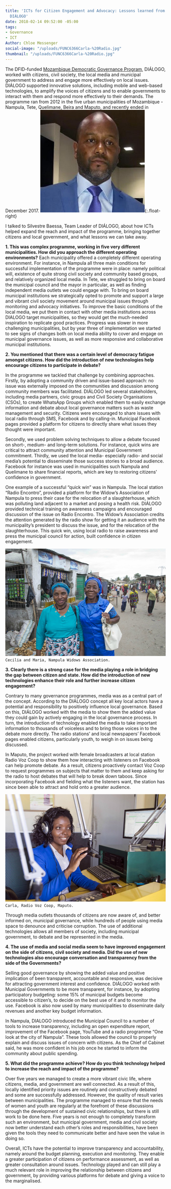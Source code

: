 ```yaml
---
title: 'ICTs for Citizen Engagement and Advocacy: Lessons learned from Mozambique
  DIÁLOGO'
date: 2018-02-14 09:52:00 -05:00
tags:
- Governance
- ICT
Author: Chloe Messenger
social-image: "/uploads/FUNC6366Carla-%20Radio.jpg"
thumbnail: "/uploads/FUNC6366Carla-%20Radio.jpg"
---
```


The DFID-funded [Mozambique Democratic Governance Program](https://www.dai.com/our-work/projects/mozambique-democratic-governance-support-programme-dgsp), DIÁLOGO, worked with citizens, civil society, the local media and municipal government to address and engage more effectively on local issues. DIÁLOGO supported innovative solutions, including mobile and web-based technologies, to amplify the voices of citizens and to enable governments to interact with them and respond more effectively to their demands. The programme ran from 2012 in the five urban municipalities of Mozambique - Nampula, Tete, Quelimane, Beira and Maputo, and recently ended in December 2017.
![SIlvestre.jpg](/uploads/SIlvestre.jpg){:.float-right}

I talked to Silvestre Baessa, Team Leader of DIÁLOGO, about how ICTs helped expand the reach and impact of the programme, bringing together citizens and local government, and what lessons we can take away.

<!--more-->

**1. This was complex programme, working in five very different municipalities. How did you approach the different operating environments?**
Each municipality offered a completely different operating environment. For instance, in Nampula all three main conditions for successful implementation of the programme were in place: namely political will, existence of quite strong civil society and community based groups, and relatively organized local media. In Tete, we struggled to bring on board the municipal council and the mayor in particular, as well as finding independent media outlets we could engage with. To bring on board municipal institutions we strategically opted to promote and support a large and vibrant civil society movement around municipal issues through monitoring and advocacy initiatives. To improve the basic conditions of the local media, we put them in contact with other media institutions across DIALOGO target municipalities, so they would get the much-needed inspiration to replicate good practices. Progress was slower in more challenging municipalities, but by year three of implementation we started to see signs of changes both on local media ability to cover and engage on municipal governance issues, as well as more responsive and collaborative municipal institutions.

**2.  You mentioned that there was a certain level of democracy fatigue amongst citizens. How did the introduction of new technologies help encourage citizens to participate in debate?**

In the programme we tackled that challenge by combining approaches. Firstly, by adopting a community driven and issue-based approach: no issue was externally imposed on the communities and discussion among community members was facilitated. DIÁLOGO led several stakeholders, including media partners, civic groups and Civil Society Organisations (CSOs), to create WhatsApp Groups which enabled them to easily exchange information and debate about local governance matters such as waste management and security. Citizens were encouraged to share issues with local radio through SMS, Facebook and by calling-in. Municipal Facebook pages provided a platform for citizens to directly share what issues they thought were important.

Secondly, we used problem solving techniques to allow a debate focused on short-, medium- and long-term solutions. For instance, quick wins are critical to attract community attention and Municipal Government commitment. Thirdly, we used the local media- especially radio- and social media’s potential to disseminate those success stories to a broad audience. Facebook for instance was used in municipalities such Nampula and Quelimane to share financial reports, which are key to restoring citizens’ confidence in government.

One example of a successful “quick win” was in Nampula. The local station “Radio Encontro”, provided a platform for the Widow’s Association of Nampula to press their case for the relocation of a slaughterhouse, which was polluting land adjacent to a market and posing a health risk. DIÁLOGO provided technical training on awareness campaigns and encouraged discussion of the issue on Radio Encontro. The Widow’s Association credits the attention generated by the radio show for getting it an audience with the municipality’s president to discuss the issue, and for the relocation of the slaughterhouse. This quick win, using local radio to raise awareness and press the municipal council for action, built confidence in citizen engagement.

![FUNC6183CeciliaandMaria-Widowsassoc.jpg](/uploads/FUNC6183CeciliaandMaria-Widowsassoc.jpg)
`Cecilia and Maria, Nampula Widows Association.`

**3.  Clearly there is a strong case for the media playing a role in bridging the gap between citizen and state. How did the introduction of new technologies enhance their role and further increase citizen engagement?**

Contrary to many governance programmes, media was as a central part of the concept. According to the DIÁLOGO concept all key local actors have a potential and responsibility to positively influence local governance. Based on this, DIÁLOGO worked with the media to show them the added value they could gain by actively engaging in the local governance process. In turn, the introduction of technology enabled the media to take important information to thousands of voiceless and to bring those voices in to the debate more directly. The radio stations’ and local newspapers’ Facebook pages enabled citizens, particularly youth, to weigh in on issues being discussed.

In Maputo, the project worked with female broadcasters at local station Radio Voz Coop to show them how interacting with listeners on Facebook can help promote debate. As a result, citizens proactively contact Voz Coop to request programmes on subjects that matter to them and keep asking for the radio to host debates that will help to break down taboos. Since incorporating Facebook and fielding what the listeners want, the station has since been able to attract and hold onto a greater audience.

![FUNC6366Carla-Radio.jpg](/uploads/FUNC6366Carla-Radio.jpg)
`Carla, Radio Voz Coop, Maputo.`

Through media outlets thousands of citizens are now aware of, and better informed on, municipal governance, while hundreds of people using media space to denounce and criticise corruption. The use of additional technologies allows all members of society, including municipal government, to debate and be represented in the media.

**4. The use of media and social media seem to have improved engagement on the side of citizens, civil society and media. Did the use of new technologies also encourage conversation and transparency from the side of the Governments?**

Selling good governance by showing the added value and positive implication of been transparent, accountable and responsive, was decisive for attracting government interest and confidence. DIÁLOGO worked with Municipal Governments to be more transparent, for instance, by adopting participatory budgeting: some 15% of municipal budgets become accessible to citizen’s, to decide on the best use of it and to monitor the use. Facebook is also now used by many municipalities to disseminate daily revenues and another key budget information.

In Nampula, DIALOGO introduced the Municipal Council to a number of tools to increase transparency, including an open expenditure report, improvement of the Facebook page, YouTube and a radio programme “One look at the city of Nampula”. These tools allowed the council to properly explain and discuss issues of concern with citizens. As the Chief of Cabinet said, he was more confident in his job once he started to inform the community about public spending.

**5. What did the programme achieve? How do you think technology helped to increase the reach and impact of the programme?**

Over five years we managed to create a more vibrant civic life, where citizens, media, and government are well connected. As a result of this, locally identified priority issues are routinely and constructively debated and some are successfully addressed. However, the quality of result varies between municipalities. The programme managed to ensure that the needs of women and youth are regularly at the forefront of these discussions through the development of sustained civic relationships, but there is still work to be done here. Five years is not enough to completely transform such an environment, but municipal government, media and civil society now better understand each other’s roles and responsibilities, have been given the tools they need to communicate better and have seen the value in doing so.

Overall, ICTs have the potential to improve transparency and accountability, namely around the budget planning, execution and monitoring. They enable a greater participation of citizens on performance assessment, as well as greater consultation around issues. Technology played and can still play a much relevant role in improving the relationship between citizens and government, by providing various platforms for debate and giving a voice to the marginalised.